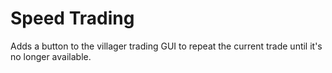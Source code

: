 # Speed Trading
Adds a button to the villager trading GUI to repeat the current trade until it's no longer available.

